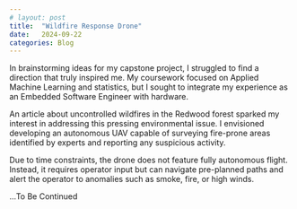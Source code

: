```yaml
---
# layout: post
title:  "Wildfire Response Drone"
date:   2024-09-22
categories: Blog
---
```


In brainstorming ideas for my capstone project, I struggled to find a direction that truly inspired me. My coursework focused on Applied Machine Learning and statistics, but I sought to integrate my experience as an Embedded Software Engineer with hardware.

An article about uncontrolled wildfires in the Redwood forest sparked my interest in addressing this pressing environmental issue. I envisioned developing an autonomous UAV capable of surveying fire-prone areas identified by experts and reporting any suspicious activity.

Due to time constraints, the drone does not feature fully autonomous flight. Instead, it requires operator input but can navigate pre-planned paths and alert the operator to anomalies such as smoke, fire, or high winds.

...To Be Continued